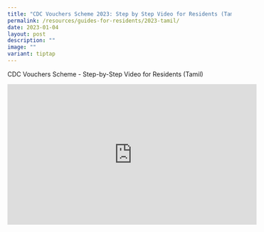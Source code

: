 ```yaml
---
title: "CDC Vouchers Scheme 2023: Step by Step Video for Residents (Tamil)"
permalink: /resources/guides-for-residents/2023-tamil/
date: 2023-01-04
layout: post
description: ""
image: ""
variant: tiptap
---
```

CDC Vouchers Scheme - Step-by-Step Video for Residents (Tamil)


<iframe width="560" height="315" src="https://www.youtube.com/embed/6n8OEylGiII" title="YouTube video player" frameborder="0" allow="accelerometer; autoplay; clipboard-write; encrypted-media; gyroscope; picture-in-picture" allowfullscreen=""></iframe>